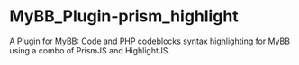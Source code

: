 # MyBB_Plugin-prism_highlight
 A Plugin for MyBB: Code and PHP codeblocks syntax highlighting for MyBB using a combo of PrismJS and HighlightJS.
